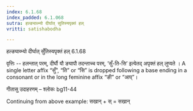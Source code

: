 ```yaml
---
index: 6.1.68
index_padded: 6.1.068
sutra: हल्ङ्याब्भ्यो दीर्घात्‌ सुतिस्यपृक्तं हल्
vritti: satishabodha

---
```

 हल्ङ्याब्भ्यो दीर्घात् सुँतिस्यपृक्तं हल् 6.1.68 


वृत्तिः -- हलन्तात् परम्, दीर्घौ यौ ङ्यापौ तदन्ताच्च परम्, ’सुँ-ति-सि’ इत्येतद् अपृक्तं हल् लुप्यते । A single letter affix “सुँ”, “ति” or “सि” is dropped following a base ending in a consonant or in the long feminine affix “ङी” or “आप्”। 


गीतासु उदाहरणम् – श्लोकः bg11-44 


Continuing from above example: सखान् + स् = सखान् 